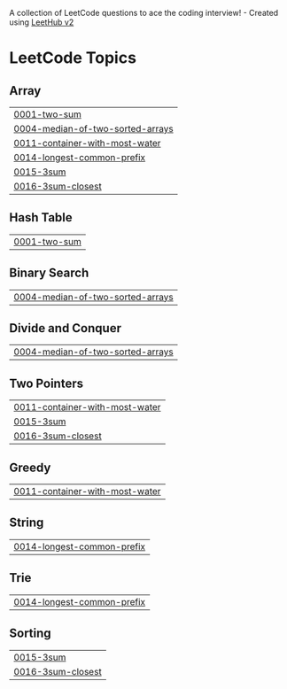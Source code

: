 A collection of LeetCode questions to ace the coding interview! - Created using [LeetHub v2](https://github.com/arunbhardwaj/LeetHub-2.0)
<!---LeetCode Topics Start-->
# LeetCode Topics
## Array
|  |
| ------- |
| [0001-two-sum](https://github.com/BhanuSri7997/Byte-by-Byte/tree/master/0001-two-sum) |
| [0004-median-of-two-sorted-arrays](https://github.com/BhanuSri7997/Byte-by-Byte/tree/master/0004-median-of-two-sorted-arrays) |
| [0011-container-with-most-water](https://github.com/BhanuSri7997/Byte-by-Byte/tree/master/0011-container-with-most-water) |
| [0014-longest-common-prefix](https://github.com/BhanuSri7997/Byte-by-Byte/tree/master/0014-longest-common-prefix) |
| [0015-3sum](https://github.com/BhanuSri7997/Byte-by-Byte/tree/master/0015-3sum) |
| [0016-3sum-closest](https://github.com/BhanuSri7997/Byte-by-Byte/tree/master/0016-3sum-closest) |
## Hash Table
|  |
| ------- |
| [0001-two-sum](https://github.com/BhanuSri7997/Byte-by-Byte/tree/master/0001-two-sum) |
## Binary Search
|  |
| ------- |
| [0004-median-of-two-sorted-arrays](https://github.com/BhanuSri7997/Byte-by-Byte/tree/master/0004-median-of-two-sorted-arrays) |
## Divide and Conquer
|  |
| ------- |
| [0004-median-of-two-sorted-arrays](https://github.com/BhanuSri7997/Byte-by-Byte/tree/master/0004-median-of-two-sorted-arrays) |
## Two Pointers
|  |
| ------- |
| [0011-container-with-most-water](https://github.com/BhanuSri7997/Byte-by-Byte/tree/master/0011-container-with-most-water) |
| [0015-3sum](https://github.com/BhanuSri7997/Byte-by-Byte/tree/master/0015-3sum) |
| [0016-3sum-closest](https://github.com/BhanuSri7997/Byte-by-Byte/tree/master/0016-3sum-closest) |
## Greedy
|  |
| ------- |
| [0011-container-with-most-water](https://github.com/BhanuSri7997/Byte-by-Byte/tree/master/0011-container-with-most-water) |
## String
|  |
| ------- |
| [0014-longest-common-prefix](https://github.com/BhanuSri7997/Byte-by-Byte/tree/master/0014-longest-common-prefix) |
## Trie
|  |
| ------- |
| [0014-longest-common-prefix](https://github.com/BhanuSri7997/Byte-by-Byte/tree/master/0014-longest-common-prefix) |
## Sorting
|  |
| ------- |
| [0015-3sum](https://github.com/BhanuSri7997/Byte-by-Byte/tree/master/0015-3sum) |
| [0016-3sum-closest](https://github.com/BhanuSri7997/Byte-by-Byte/tree/master/0016-3sum-closest) |
<!---LeetCode Topics End-->